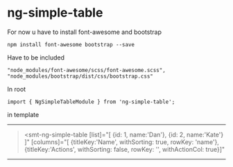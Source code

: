# ng-simple-table

For now u have to install font-awesome and bootstrap

`npm install font-awesome bootstrap --save`

Have to be included 

`
"node_modules/font-awesome/scss/font-awesome.scss",
"node_modules/bootstrap/dist/css/bootstrap.css"
`

In root 

`import { NgSimpleTableModule } from 'ng-simple-table';`

in template

---
><smt-ng-simple-table
  [list]="[
    {id: 1, name:'Dan'},
    {id: 2, name:'Kate'}
  ]"
  [columns]="[
    {titleKey:'Name', withSorting: true, rowKey: 'name'},
    {titleKey:'Actions', withSorting: false, rowKey: '', withActionCol: true}]"
></smt-ng-simple-table>
---